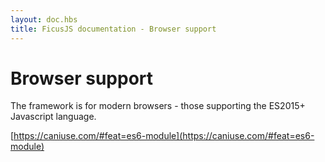 ```yaml
---
layout: doc.hbs
title: FicusJS documentation - Browser support
---
```

# Browser support

The framework is for modern browsers - those supporting the ES2015+ Javascript language.

[https://caniuse.com/#feat=es6-module](https://caniuse.com/#feat=es6-module)